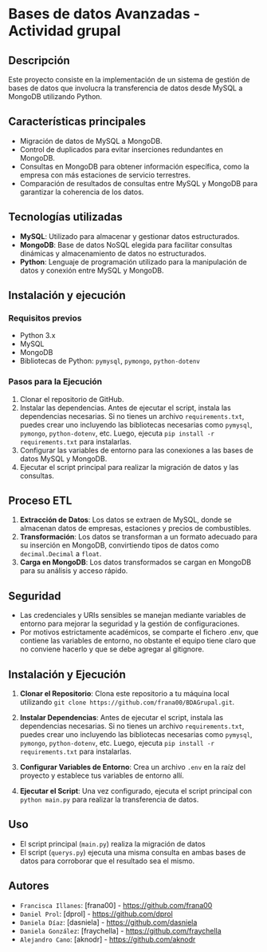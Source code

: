 # Bases de datos Avanzadas - Actividad grupal

## Descripción
Este proyecto consiste en la implementación de un sistema de gestión de bases de datos que involucra la transferencia de datos desde MySQL a MongoDB utilizando Python.

## Características principales
- Migración de datos de MySQL a MongoDB.
- Control de duplicados para evitar inserciones redundantes en MongoDB.
- Consultas en MongoDB para obtener información específica, como la empresa con más estaciones de servicio terrestres.
- Comparación de resultados de consultas entre MySQL y MongoDB para garantizar la coherencia de los datos.

## Tecnologías utilizadas
- **MySQL**: Utilizado para almacenar y gestionar datos estructurados.
- **MongoDB**: Base de datos NoSQL elegida para facilitar consultas dinámicas y almacenamiento de datos no estructurados.
- **Python**: Lenguaje de programación utilizado para la manipulación de datos y conexión entre MySQL y MongoDB.

## Instalación y ejecución
### Requisitos previos
- Python 3.x
- MySQL
- MongoDB
- Bibliotecas de Python: `pymysql`, `pymongo`, `python-dotenv`

### Pasos para la Ejecución
1. Clonar el repositorio de GitHub.
2. Instalar las dependencias. Antes de ejecutar el script, instala las dependencias necesarias. Si no tienes un archivo `requirements.txt`, puedes crear uno incluyendo las bibliotecas necesarias como `pymysql`, `pymongo`, `python-dotenv`, etc. Luego, ejecuta `pip install -r requirements.txt` para instalarlas.
3. Configurar las variables de entorno para las conexiones a las bases de datos MySQL y MongoDB.
4. Ejecutar el script principal para realizar la migración de datos y las consultas.

## Proceso ETL
1. **Extracción de Datos**: Los datos se extraen de MySQL, donde se almacenan datos de empresas, estaciones y precios de combustibles.
2. **Transformación**: Los datos se transforman a un formato adecuado para su inserción en MongoDB, convirtiendo tipos de datos como `decimal.Decimal` a `float`.
3. **Carga en MongoDB**: Los datos transformados se cargan en MongoDB para su análisis y acceso rápido.

## Seguridad
- Las credenciales y URIs sensibles se manejan mediante variables de entorno para mejorar la seguridad y la gestión de configuraciones.
- Por motivos estrictamente académicos, se comparte el fichero .env, que contiene las variables de entorno, no obstante el equipo tiene claro que no conviene hacerlo y que se debe agregar al gitignore.

## Instalación y Ejecución
1. **Clonar el Repositorio**:
   Clona este repositorio a tu máquina local utilizando `git clone https://github.com/frana00/BDAGrupal.git`.

2. **Instalar Dependencias**:
   Antes de ejecutar el script, instala las dependencias necesarias. Si no tienes un archivo `requirements.txt`, puedes crear uno incluyendo las bibliotecas necesarias como `pymysql`, `pymongo`, `python-dotenv`, etc. Luego, ejecuta `pip install -r requirements.txt` para instalarlas.

3. **Configurar Variables de Entorno**:
   Crea un archivo `.env` en la raíz del proyecto y establece tus variables de entorno allí.

4. **Ejecutar el Script**:
   Una vez configurado, ejecuta el script principal con `python main.py` para realizar la transferencia de datos.

## Uso
- El script principal (`main.py`) realiza la migración de datos 
- El script (`querys.py`) ejecuta una misma consulta en ambas bases de datos para corroborar que el resultado sea el mismo.

## Autores
- `Francisca Illanes`: [frana00] - https://github.com/frana00
- `Daniel Prol`: [dprol] - https://github.com/dprol
- `Daniela Díaz`: [dasniela] - https://github.com/dasniela
- `Daniela González`: [fraychella] - https://github.com/fraychella
- `Alejandro Cano`: [aknodr] - https://github.com/aknodr

